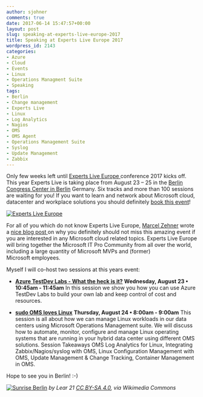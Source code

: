 ```yaml
---
author: sjohner
comments: true
date: 2017-06-14 15:47:57+00:00
layout: post
slug: speaking-at-experts-live-europe-2017
title: Speaking at Experts Live Europe 2017
wordpress_id: 2143
categories:
- Azure
- Cloud
- Events
- Linux
- Operations Managment Suite
- Speaking
tags:
- Berlin
- Change management
- Experts Live
- Linux
- Log Analytics
- Nagios
- OMS
- OMS Agent
- Operations Management Suite
- Syslog
- Update Management
- Zabbix
---
```


Only few weeks left until [Experts Live Europe](http://expertslive.eu)[ ](http://expertslive.eu/)conference 2017 kicks off. This year Experts Live is taking place from August 23 – 25 in the [Berlin Congress Center in Berlin](http://bcc-berlin.de/) Germany. Six tracks and more than 100 sessions are waiting for you! If you want to learn and network about Microsoft cloud, datacenter and workplace solutions you should definitely [book this event](http://www.expertslive.eu/registration.html)!

[![Experts Live Europe](/images/ExpertsLive_EUROPE_pos_blue_rgb-1024x209.png)](/images/ExpertsLive_EUROPE_pos_blue_rgb.png)



For all of you which do not know Experts Live Europe, [Marcel Zehner](http://twitter.com/marcelzehner) wrote a [nice blog post ](https://marcelzehner.ch/2017/05/29/experts-live-europe-2017-is-coming/)on why you definitely should not miss this amazing event if you are interested in any Microsoft cloud related topics. Experts Live Europe will bring together the Microsoft IT Pro Community from all over the world, including a large quantity of Microsoft MVPs and (former) Microsoft employees.

Myself I will co-host two sessions at this years event:



 	
  * **[Azure TestDev Labs - What the heck is it?](http://sched.co/AH8Z)**
**Wednesday, August 23 • 10:45am - 11:45am**
In this session we show you how you can use Azure TestDev Labs to build your own lab and keep control of cost and resources.




 	
  * **[sudo OMS loves Linux](http://sched.co/AH8w)**
**Thursday, August 24 • 8:00am - 9:00am**
This session is all about how we can manage Linux workloads in our data centers using Microsoft Operations Management suite. We will discuss how to automate, monitor, configure and manage Linux operating systems that are running in your hybrid data center using different OMS solutions. Session Takeaways OMS Log Analytics for Linux, Integrating Zabbix/Nagios/syslog with OMS, Linux Configuration Management with OMS, Update Management & Change Tracking, Container Management in OMS.


Hope to see you in Berlin! :-)

[![Sunrise Berlin](https://upload.wikimedia.org/wikipedia/commons/f/f7/Sunrise_Berlin_2014.jpg)](https://upload.wikimedia.org/wikipedia/commons/f/f7/Sunrise_Berlin_2014.jpg)
*by Lear 21 [CC BY-SA 4.0](http://creativecommons.org/licenses/by-sa/4.0), via Wikimedia Commons*
